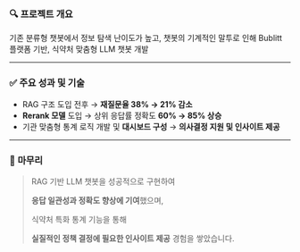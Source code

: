 ### 🔍 **프로젝트 개요**

기존 분류형 챗봇에서 정보 탐색 난이도가 높고, 챗봇의 기계적인 말투로 인해
Bublitt 플랫폼 기반, 식약처 맞춤형 LLM 챗봇 개발

---

### ✅ **주요 성과 및 기술**

- RAG 구조 도입 전후 → **재질문율 38% → 21% 감소**
- **Rerank 모델** 도입 → 상위 응답률 정확도 **60% → 85% 상승**
- 기관 맞춤형 통계 로직 개발 및 **대시보드 구성** → **의사결정 지원 및 인사이트 제공**

---

### 🧩 **마무리**

> RAG 기반 LLM 챗봇을 성공적으로 구현하여
> 
> 
> **응답 일관성과 정확도 향상에 기여**했으며,
> 
> 식약처 특화 통계 기능을 통해
> 
> **실질적인 정책 결정에 필요한 인사이트 제공** 경험을 쌓았습니다.
>